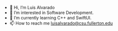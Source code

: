 - 👋 Hi, I’m Luis Alvarado
- 👀 I’m interested in Software Development.
- 🌱 I’m currently learning C++ and SwiftUI.
- 📫 How to reach me luisalvarado@csu.fullerton.edu

<!---
Luisalvarado11/Luisalvarado11 is a ✨ special ✨ repository because its `README.md` (this file) appears on your GitHub profile.
You can click the Preview link to take a look at your changes.
--->
